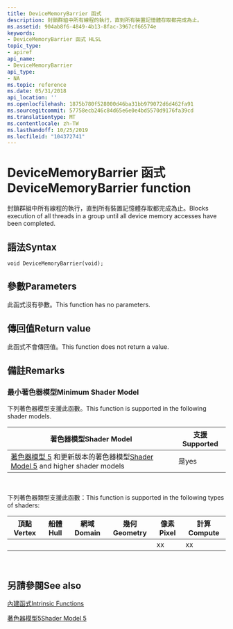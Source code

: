```yaml
---
title: DeviceMemoryBarrier 函式
description: 封鎖群組中所有線程的執行，直到所有裝置記憶體存取都完成為止。
ms.assetid: 904ab8f6-4849-4b13-8fac-3967cf66574e
keywords:
- DeviceMemoryBarrier 函式 HLSL
topic_type:
- apiref
api_name:
- DeviceMemoryBarrier
api_type:
- NA
ms.topic: reference
ms.date: 05/31/2018
api_location: ''
ms.openlocfilehash: 1875b780f528000d46ba31bb979072d6d462fa91
ms.sourcegitcommit: 57758ecb246c84d65e6e0e4bd5570d9176fa39cd
ms.translationtype: MT
ms.contentlocale: zh-TW
ms.lasthandoff: 10/25/2019
ms.locfileid: "104372741"
---
```

# <a name="devicememorybarrier-function"></a><span data-ttu-id="f2430-104">DeviceMemoryBarrier 函式</span><span class="sxs-lookup"><span data-stu-id="f2430-104">DeviceMemoryBarrier function</span></span>

<span data-ttu-id="f2430-105">封鎖群組中所有線程的執行，直到所有裝置記憶體存取都完成為止。</span><span class="sxs-lookup"><span data-stu-id="f2430-105">Blocks execution of all threads in a group until all device memory accesses have been completed.</span></span>

## <a name="syntax"></a><span data-ttu-id="f2430-106">語法</span><span class="sxs-lookup"><span data-stu-id="f2430-106">Syntax</span></span>

``` syntax
void DeviceMemoryBarrier(void);
```

## <a name="parameters"></a><span data-ttu-id="f2430-107">參數</span><span class="sxs-lookup"><span data-stu-id="f2430-107">Parameters</span></span>

<span data-ttu-id="f2430-108">此函式沒有參數。</span><span class="sxs-lookup"><span data-stu-id="f2430-108">This function has no parameters.</span></span>

## <a name="return-value"></a><span data-ttu-id="f2430-109">傳回值</span><span class="sxs-lookup"><span data-stu-id="f2430-109">Return value</span></span>

<span data-ttu-id="f2430-110">此函式不會傳回值。</span><span class="sxs-lookup"><span data-stu-id="f2430-110">This function does not return a value.</span></span>

## <a name="remarks"></a><span data-ttu-id="f2430-111">備註</span><span class="sxs-lookup"><span data-stu-id="f2430-111">Remarks</span></span>

### <a name="minimum-shader-model"></a><span data-ttu-id="f2430-112">最小著色器模型</span><span class="sxs-lookup"><span data-stu-id="f2430-112">Minimum Shader Model</span></span>

<span data-ttu-id="f2430-113">下列著色器模型支援此函數。</span><span class="sxs-lookup"><span data-stu-id="f2430-113">This function is supported in the following shader models.</span></span>



| <span data-ttu-id="f2430-114">著色器模型</span><span class="sxs-lookup"><span data-stu-id="f2430-114">Shader Model</span></span>                                                                | <span data-ttu-id="f2430-115">支援</span><span class="sxs-lookup"><span data-stu-id="f2430-115">Supported</span></span> |
|-----------------------------------------------------------------------------|-----------|
| <span data-ttu-id="f2430-116">[著色器模型 5](d3d11-graphics-reference-sm5.md) 和更新版本的著色器模型</span><span class="sxs-lookup"><span data-stu-id="f2430-116">[Shader Model 5](d3d11-graphics-reference-sm5.md) and higher shader models</span></span> | <span data-ttu-id="f2430-117">是</span><span class="sxs-lookup"><span data-stu-id="f2430-117">yes</span></span>       |



 

<span data-ttu-id="f2430-118">下列著色器類型支援此函數：</span><span class="sxs-lookup"><span data-stu-id="f2430-118">This function is supported in the following types of shaders:</span></span>



| <span data-ttu-id="f2430-119">頂點</span><span class="sxs-lookup"><span data-stu-id="f2430-119">Vertex</span></span> | <span data-ttu-id="f2430-120">船體</span><span class="sxs-lookup"><span data-stu-id="f2430-120">Hull</span></span> | <span data-ttu-id="f2430-121">網域</span><span class="sxs-lookup"><span data-stu-id="f2430-121">Domain</span></span> | <span data-ttu-id="f2430-122">幾何</span><span class="sxs-lookup"><span data-stu-id="f2430-122">Geometry</span></span> | <span data-ttu-id="f2430-123">像素</span><span class="sxs-lookup"><span data-stu-id="f2430-123">Pixel</span></span> | <span data-ttu-id="f2430-124">計算</span><span class="sxs-lookup"><span data-stu-id="f2430-124">Compute</span></span> |
|--------|------|--------|----------|-------|---------|
|        |      |        |          | <span data-ttu-id="f2430-125">x</span><span class="sxs-lookup"><span data-stu-id="f2430-125">x</span></span>     | <span data-ttu-id="f2430-126">x</span><span class="sxs-lookup"><span data-stu-id="f2430-126">x</span></span>       |



 

## <a name="see-also"></a><span data-ttu-id="f2430-127">另請參閱</span><span class="sxs-lookup"><span data-stu-id="f2430-127">See also</span></span>

<dl> <dt>

[<span data-ttu-id="f2430-128">內建函式</span><span class="sxs-lookup"><span data-stu-id="f2430-128">Intrinsic Functions</span></span>](dx-graphics-hlsl-intrinsic-functions.md)
</dt> <dt>

[<span data-ttu-id="f2430-129">著色器模型5</span><span class="sxs-lookup"><span data-stu-id="f2430-129">Shader Model 5</span></span>](d3d11-graphics-reference-sm5.md)
</dt> </dl>

 

 




